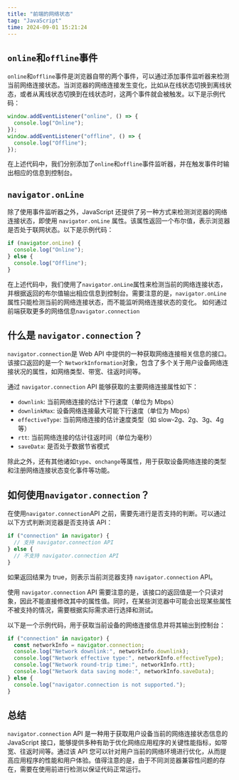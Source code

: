 ```yaml
---
title: "前端的网络状态"
tag: "JavaScript"
time: 2024-09-01 15:21:24
---
```


## `online`和`offline`事件

`online`和`offline`事件是浏览器自带的两个事件，可以通过添加事件监听器来检测当前网络连接状态。当浏览器的网络连接发生变化，比如从在线状态切换到离线状态，或者从离线状态切换到在线状态时，这两个事件就会被触发。以下是示例代码：

```js
window.addEventListener("online", () => {
  console.log("Online");
});
window.addEventListener("offline", () => {
  console.log("Offline");
});
```

在上述代码中，我们分别添加了`online`和`offline`事件监听器，并在触发事件时输出相应的信息到控制台。

## `navigator.onLine`

除了使用事件监听器之外，JavaScript 还提供了另一种方式来检测浏览器的网络连接状态，即使用 `navigator.onLine` 属性。该属性返回一个布尔值，表示浏览器是否处于联网状态。以下是示例代码：

```js
if (navigator.onLine) {
  console.log("Online");
} else {
  console.log("Offline");
}
```

在上述代码中，我们使用了`navigator.onLine`属性来检测当前的网络连接状态，并根据返回的布尔值输出相应信息到控制台。需要注意的是，`navigator.onLine`属性只能检测当前的网络连接状态，而不能监听网络连接状态的变化。 如何通过前端获取更多的网络信息`navigator.connection`

## 什么是 `navigator.connection`？

`navigator.connection`是 Web API 中提供的一种获取网络连接相关信息的接口。该接口返回的是一个 `NetworkInformation`对象，包含了多个关于用户设备网络连接状况的属性，如网络类型、带宽、往返时间等。

通过 `navigator.connection` API 能够获取的主要网络连接属性如下：

- `downlink`: 当前网络连接的估计下行速度（单位为 Mbps）
- `downlinkMax`: 设备网络连接最大可能下行速度（单位为 Mbps）
- `effectiveType`: 当前网络连接的估计速度类型（如 slow-2g、2g、3g、4g 等）
- `rtt`: 当前网络连接的估计往返时间（单位为毫秒）
- `saveData`: 是否处于数据节省模式

除此之外，还有其他诸如`type`、`onchange`等属性，用于获取设备网络连接的类型和注册网络连接状态变化事件等功能。

## 如何使用`navigator.connection`？

在使用`navigator.connection`API 之前，需要先进行是否支持的判断。可以通过以下方式判断浏览器是否支持该 API：

```js
if ("connection" in navigator) {
  // 支持 navigator.connection API
} else {
  // 不支持 navigator.connection API
}
```

如果返回结果为 true，则表示当前浏览器支持 `navigator.connection` API。

使用 `navigator.connection` API 需要注意的是，该接口的返回值是一个只读对象，因此不能直接修改其中的属性值。同时，在某些浏览器中可能会出现某些属性不被支持的情况，需要根据实际需求进行选择和测试。

以下是一个示例代码，用于获取当前设备的网络连接信息并将其输出到控制台：

```js
if ("connection" in navigator) {
  const networkInfo = navigator.connection;
  console.log("Network downlink:", networkInfo.downlink);
  console.log("Network effective type:", networkInfo.effectiveType);
  console.log("Network round-trip time:", networkInfo.rtt);
  console.log("Network data saving mode:", networkInfo.saveData);
} else {
  console.log("navigator.connection is not supported.");
}
```

## 总结

`navigator.connection` API 是一种用于获取用户设备当前的网络连接状态信息的 JavaScript 接口，能够提供多种有助于优化网络应用程序的关键性能指标，如带宽、往返时间等。通过该 API 您可以针对用户当前的网络环境进行优化，从而提高应用程序的性能和用户体验。值得注意的是，由于不同浏览器兼容性问题的存在，需要在使用前进行检测以保证代码正常运行。
